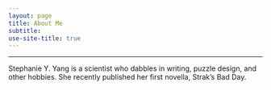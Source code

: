 ```yaml
---
layout: page
title: About Me
subtitle: 
use-site-title: true
---
```

------------------------------

Stephanie Y. Yang is a scientist who dabbles in writing, puzzle design, and other hobbies. She recently published her first novella, Strak’s Bad Day.